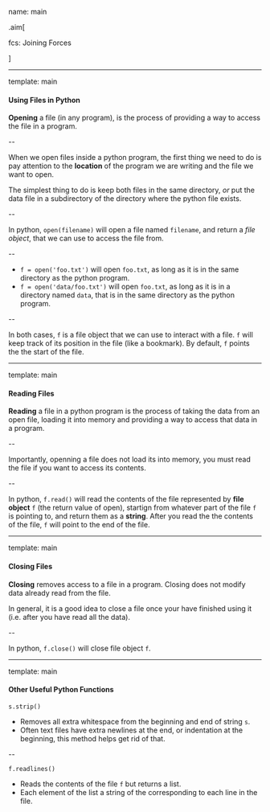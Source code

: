 name: main

.aim[<div>
  fcs: Joining Forces
  </div>]


---
template: main

#### Using Files in Python

__Opening__ a file (in any program), is the process of providing a way to access the file in a program.

--

When we open files inside a python program, the first thing we need to do is pay attention to the __location__ of the program we are writing and the file we want to open.

The simplest thing to do is keep both files in the same directory, _or_ put the data file in a subdirectory of the directory where the python file exists.

--

In python, `open(filename)` will open a file named `filename`, and return a _file object_, that we can use to access the file from.

--
- `f = open('foo.txt')` will open `foo.txt`, as long as it is in the same directory as the python program.
- `f = open('data/foo.txt')` will open `foo.txt`, as long as it is in a directory named `data`, that is in the same directory as the python program.

--

In both cases, `f` is a file object that we can use to interact with a file. `f` will keep track of its position in the file (like a bookmark). By default, `f` points the the start of the file.

---
template: main

#### Reading Files
__Reading__ a file in a python program is the process of taking the data from an open file, loading it into memory and providing a way to access that data in a program.

--

Importantly, openning a file does not load its into memory, you must read the file if you want to access its contents.

--

In python, `f.read()` will read the contents of the file represented by __file object__ `f` (the return value of open), startign from whatever part of the file `f` is pointing to, and return them as a __string__. After you read the the contents of the file, `f` will point to the end of the file.

---
template: main

#### Closing Files
__Closing__ removes access to a file in a program. Closing does not modify data already read from the file.

In general, it is a good idea to close a file once your have finished using it (i.e. after you have read all the data).

--

In python, `f.close()` will close file object `f`.

---
template: main

#### Other Useful Python Functions

`s.strip()`
- Removes all extra whitespace from the beginning and end of string `s`.
- Often text files have extra newlines at the end, or indentation at the beginning, this method helps get rid of that.

--

`f.readlines()`
- Reads the contents of the file `f` but returns a list.
- Each element of the list a string of the corresponding to each line in the file. 
